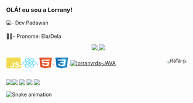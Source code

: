 ### OLÁ! eu sou a Lorrany!
 💻- Dev Padawan
 
👩🏻- Pronome: Ela/Dela
 


<div align="center">
  <a href="https://github.com/lorranyrds">
  <img height="180em" src="https://github-readme-stats.vercel.app/api?username=lorranyrds&show_icons=true&theme=panda&include_all_commits=true&count_private=true"/>
  <img height="180em" src="https://github-readme-stats.vercel.app/api/top-langs/?username=lorranyrds&layout=compact&langs_count=7&theme=panda"/>
</div>
  
<div style="display: inline_block"><br>
  <img align="center" alt="lorranyrds-Js" height="30" width="40" src="https://raw.githubusercontent.com/devicons/devicon/master/icons/javascript/javascript-plain.svg">
  <img align="center" alt="Rafa-React" height="30" width="40" src="https://raw.githubusercontent.com/devicons/devicon/master/icons/react/react-original.svg">
  <img align="center" alt="lorranyrds-HTML" height="30" width="40" src="https://raw.githubusercontent.com/devicons/devicon/master/icons/html5/html5-original.svg">
  <img align="center" alt="lorranyrds-CSS" height="30" width="40" src="https://raw.githubusercontent.com/devicons/devicon/master/icons/css3/css3-original.svg">
  <img align="center" alt="lorranyrds-JAVA" height="30" width="40" src="https://cdn.jsdelivr.net/gh/devicons/devicon/icons/java/java-original.svg" />
  <img align="right" alt="Rafa-pic" height="150" style="border-radius:50px;" 
  src="https://i.picasion.com/pic92/f06a1874be2c7bc33f5eb0a993f8b6cb.gif" 
</div>

  
  ##
  <div>
  <a href="https://www.facebook.com/lorrany.ramos.330" target="_blank"><img src=https://img.shields.io/badge/Facebook-1877F2?style=for-the-badge&logo=facebook&logoColor=white
  <a href="https://instagram.com/lorranyrds" target="_blank"><img src="https://img.shields.io/badge/-Instagram-%23E4405F?style=for-the-badge&logo=instagram&logoColor=white" target="_blank"></a>
 <a href="https://discord.gg/wagxzStdcR" target="_blank"><img src="https://img.shields.io/badge/Discord-7289DA?style=for-the-badge&logo=discord&logoColor=white" target="_blank"></a> 
  <a href = "lorranydosantos99@gmail.com"><img src="https://img.shields.io/badge/-Gmail-%23333?style=for-the-badge&logo=gmail&logoColor=white" target="_blank"></a>
  <a href="https://www.linkedin.com/in/lorrany-ramos-0b555b1b3" target="_blank"><img src="https://img.shields.io/badge/-LinkedIn-%230077B5?style=for-the-badge&logo=linkedin&logoColor=white" target="_blank"></a> 
   
   
  ![Snake animation](https://github.com/lorranyrds/lorranyrds/blob/output/github-contribution-grid-snake.svg)
  </div>

